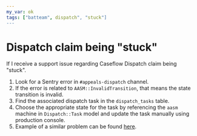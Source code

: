 ```yaml
---
my_var: ok
tags: ["batteam", dispatch", "stuck"]
---
```


# Dispatch claim being "stuck"
If I receive a support issue regarding Caseflow Dispatch claim being "stuck".
1. Look for a Sentry error in `#appeals-dispatch` channel.
1. If the error is related to `AASM::InvalidTransition`, that means the state transition is invalid.
1. Find the associated dispatch task in the `dispatch_tasks` table.
1. Choose the appropriate state for the task by referencing the `aasm` machine in `Dispatch::Task` model and update the task manually using production console.
1. Example of a similar problem can be found [here](https://dsva.slack.com/archives/CHX8FMP28/p1561996067122700).